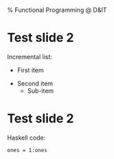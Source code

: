 % Functional Programming @ D&IT



Test slide 2
====================================================================================================

Incremental list:

  <div class="incremental">

  * First item

  </div>
  <div class="incremental">

  * Second item
      - Sub-item

  </div>



Test slide 2
================================================================================

Haskell code:

~~~~~~~~~~~~~~~~~~~~~~~~~~~~~~~~~~~~~~~~{.haskell}
ones = 1:ones
~~~~~~~~~~~~~~~~~~~~~~~~~~~~~~~~~~~~~~~~

